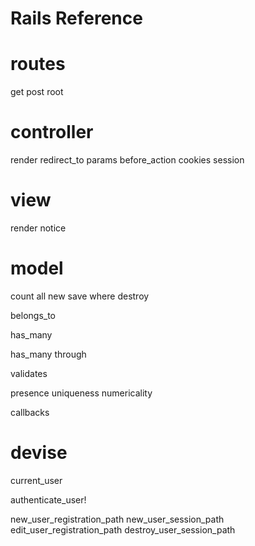 # Rails Reference

# routes

get
post
root

# controller

render
redirect_to
params
before_action
cookies
session

# view

render
notice

# model

count
all
new
save
where
destroy

belongs_to

has_many

has_many through

validates

 presence
 uniqueness
 numericality
 


callbacks

# devise

current_user

authenticate_user!

new_user_registration_path
new_user_session_path
edit_user_registration_path
destroy_user_session_path